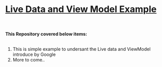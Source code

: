 <h1><a href='https://github.com/chandrashekhardhakite/LiveDataViewModelExample' target='_blank'>Live Data and View Model Example </a></h1>
<br><br>
<strong>This Repository covered below items:</strong>
<br><br>
<ol>
<li>This is simple example to undersant the Live data and ViewModel introduce by Google</strong></li>
<li>More to come..</strong></li>
